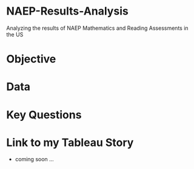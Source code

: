 # NAEP-Results-Analysis
Analyzing the results of NAEP Mathematics and Reading Assessments in the US

# Objective


# Data

# Key Questions

# Link to my Tableau Story
- coming soon ...
